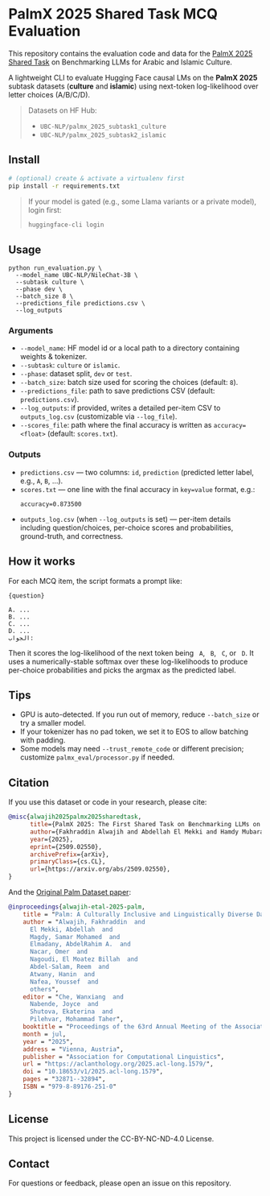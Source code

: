 # PalmX 2025 Shared Task MCQ Evaluation

This repository contains the evaluation code and data for the [PalmX 2025 Shared Task](https://palmx.dlnlp.ai/index.html) on Benchmarking LLMs for Arabic and Islamic Culture.

A lightweight CLI to evaluate Hugging Face causal LMs on the **PalmX 2025** subtask datasets (**culture** and **islamic**) using next-token log-likelihood over letter choices (A/B/C/D).

> Datasets on HF Hub:
> - `UBC-NLP/palmx_2025_subtask1_culture`
> - `UBC-NLP/palmx_2025_subtask2_islamic`

## Install

```bash
# (optional) create & activate a virtualenv first
pip install -r requirements.txt
```

> If your model is gated (e.g., some Llama variants or a private model), login first:
>
> ```bash
> huggingface-cli login
> ```

## Usage

```
python run_evaluation.py \
  --model_name UBC-NLP/NileChat-3B \
  --subtask culture \
  --phase dev \
  --batch_size 8 \
  --predictions_file predictions.csv \
  --log_outputs
```

### Arguments

- `--model_name`: HF model id or a local path to a directory containing weights & tokenizer.
- `--subtask`: `culture` or `islamic`.
- `--phase`: dataset split, `dev` or `test`.
- `--batch_size`: batch size used for scoring the choices (default: `8`).
- `--predictions_file`: path to save predictions CSV (default: `predictions.csv`).
- `--log_outputs`: if provided, writes a detailed per-item CSV to `outputs_log.csv` (customizable via `--log_file`).
- `--scores_file`: path where the final accuracy is written as `accuracy=<float>` (default: `scores.txt`).

### Outputs

- `predictions.csv` — two columns: `id`, `prediction` (predicted letter label, e.g., `A`, `B`, ...).
- `scores.txt` — one line with the final accuracy in `key=value` format, e.g.:
  ```
  accuracy=0.873500
  ```
- `outputs_log.csv` (when `--log_outputs` is set) — per-item details including question/choices, per-choice scores and probabilities, ground-truth, and correctness.

## How it works

For each MCQ item, the script formats a prompt like:

```
{question}

A. ...
B. ...
C. ...
D. ...
الجواب:
```

Then it scores the log-likelihood of the next token being ` A`, ` B`, ` C`, or ` D`. It uses a numerically-stable softmax over these log-likelihoods to produce per-choice probabilities and picks the argmax as the predicted label.

## Tips

- GPU is auto-detected. If you run out of memory, reduce `--batch_size` or try a smaller model.
- If your tokenizer has no pad token, we set it to EOS to allow batching with padding.
- Some models may need `--trust_remote_code` or different precision; customize `palmx_eval/processor.py` if needed.

## Citation
If you use this dataset or code in your research, please cite:

```bibtex
@misc{alwajih2025palmx2025sharedtask,
      title={PalmX 2025: The First Shared Task on Benchmarking LLMs on Arabic and Islamic Culture}, 
      author={Fakhraddin Alwajih and Abdellah El Mekki and Hamdy Mubarak and Majd Hawasly and Abubakr Mohamed and Muhammad Abdul-Mageed},
      year={2025},
      eprint={2509.02550},
      archivePrefix={arXiv},
      primaryClass={cs.CL},
      url={https://arxiv.org/abs/2509.02550}, 
}
```

And the [Original Palm Dataset paper](https://aclanthology.org/2025.acl-long.1579/):
```bibtex
@inproceedings{alwajih-etal-2025-palm,
    title = "Palm: A Culturally Inclusive and Linguistically Diverse Dataset for {A}rabic {LLM}s",
    author = "Alwajih, Fakhraddin  and
      El Mekki, Abdellah  and
      Magdy, Samar Mohamed  and
      Elmadany, AbdelRahim A.  and
      Nacar, Omer  and
      Nagoudi, El Moatez Billah  and
      Abdel-Salam, Reem  and
      Atwany, Hanin  and
      Nafea, Youssef  and
      others",
    editor = "Che, Wanxiang  and
      Nabende, Joyce  and
      Shutova, Ekaterina  and
      Pilehvar, Mohammad Taher",
    booktitle = "Proceedings of the 63rd Annual Meeting of the Association for Computational Linguistics (Volume 1: Long Papers)",
    month = jul,
    year = "2025",
    address = "Vienna, Austria",
    publisher = "Association for Computational Linguistics",
    url = "https://aclanthology.org/2025.acl-long.1579/",
    doi = "10.18653/v1/2025.acl-long.1579",
    pages = "32871--32894",
    ISBN = "979-8-89176-251-0"
}

```

## License
This project is licensed under the CC-BY-NC-ND-4.0 License.

## Contact
For questions or feedback, please open an issue on this repository.
